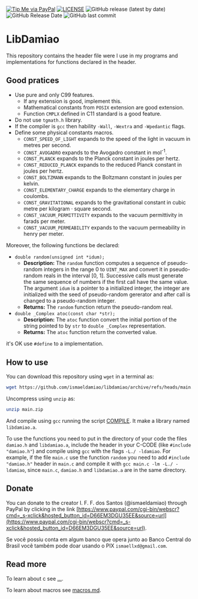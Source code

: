 [![Tip Me via PayPal](https://img.shields.io/badge/PayPal-tip%20me-green.svg?logo=paypal)](https://www.paypal.com/cgi-bin/webscr?cmd=_s-xclick&hosted_button_id=D66EM3DGU35EE&source=url)
[![LICENSE](https://img.shields.io/badge/license-MIT-lightgrey.svg)](/LICENSE)
![GitHub release (latest by date)](https://img.shields.io/github/v/release/ismaeldamiao/libdamiao)
![GitHub Release Date](https://img.shields.io/github/release-date/ismaeldamiao/libdamiao)
![GitHub last commit](https://img.shields.io/github/last-commit/ismaeldamiao/libdamiao)

# LibDamiao

This repository contains the header file were I use in my programs
and implementations for functions declared in the header.

## Good pratices

* Use pure and only C99 features.
  * If any extension is good, implement this.
  * Mathematical constants from `POSIX` extension are good extension.
  * Function `CMPLX` defined in C11 standard is a good feature.
* Do not use `tgmath.h` library.
* If the compiler is `gcc` then hability `-Wall`, `-Wextra` and `-Wpedantic` flags.
* Define some physical constants macros.
  * `CONST_SPEED_OF_LIGHT` expands to the speed of the light in vacuum in metres per second.
  * `CONST_AVOGADRO` expands to the Avogadro constant in mol<sup>-1</sup>.
  * `CONST_PLANCK` expands to the Planck constant in joules per hertz.
  * `CONST_REDUCED_PLANCK` expands to the reduced Planck constant in joules per hertz.
  * `CONST_BOLTZMANN` expands to the Boltzmann constant in joules per kelvin.
  * `CONST_ELEMENTARY_CHARGE` expands to the elementary charge in coulombs.
  * `CONST_GRAVITATIONAL` expands to the gravitational constant in cubic metre per kilogram · square second.
  * `CONST_VACUUM_PERMITTIVITY` expands to the vacuum permittivity in farads per meter.
  * `CONST_VACUUM_PERMEABILITY` expands to the vacuum permeability in henry per meter.

Moreover, the following functions be declared:
* `double random(unsigned int *idum);`
  * **Description:**
The `random` function computes a sequence of pseudo-random integers in the range 0 to
`UINT_MAX` and convert it in pseudo-random reals in the interval [0, 1].
Successive calls must generate the same sequence of numbers if the first
call have the same value. The argument `idum` is a pointer to a
initialized integer, the integer are initialized with
the seed of pseudo-random gererator and after call is changed to a
pseudo-random integer.
  * **Returns:**
The `random` function return the pseudo-random real.
* `double _Complex atoc(const char *str);`
  * **Description:**
The `atoc` function convert the initial portion of the string pointed
to by `str` to `double _Complex` representation.
  * **Returns:**
The `atoc` function return the converted value.

it's OK use `#define` to a implementation.

## How to use

You can download this repository using `wget` in a terminal as:
```bash
wget https://github.com/ismaeldamiao/libdamiao/archive/refs/heads/main.zip
```

Uncompress using `unzip` as:
```bash
unzip main.zip
```

And compile using `gcc` running the script [COMPILE](/src/COMPILE). It
make a library named `libdamiao.a`.

To use the functions you need to put in the directory of your code the files
`damiao.h` and `libdamiao.a`, include the header in your C-CODE
(like `#include "damiao.h"`) and compile using `gcc` with the flags
`-L./ -ldamiao`. For example, if the file `main.c` use the function
`random` you need to add `#include "damiao.h"` header in `main.c`
and compile it with `gcc main.c -lm -L./ -ldamiao`,
since `main.c`, `damiao.h` and `libdamiao.a` are in the same directory.

## Donate

You can donate to the creator I. F. F. dos Santos (@ismaeldamiao)
through PayPal by clicking  in the link
[https://www.paypal.com/cgi-bin/webscr?cmd=_s-xclick&hosted_button_id=D66EM3DGU35EE&source=url](https://www.paypal.com/cgi-bin/webscr?cmd=_s-xclick&hosted_button_id=D66EM3DGU35EE&source=url).

Se você possiu conta em algum banco que opera junto ao Banco Central do Brasil
você também pode doar usando o PIX `ismaellxd@gmail.com`.


## Read more

To learn about c see [...](...).

To learn about macros see [macros.md](/MarkDown/macros.md).
